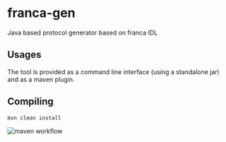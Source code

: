 # franca-gen
Java based protocol generator based on franca IDL


## Usages

The tool is provided as a command line interface (using a standalone jar) and as a maven plugin.


## Compiling

```sh
mvn clean install
```

![maven workflow](https://github.com/gemoc/franca-gen/actions/workflows/maven.yml/badge.svg)


